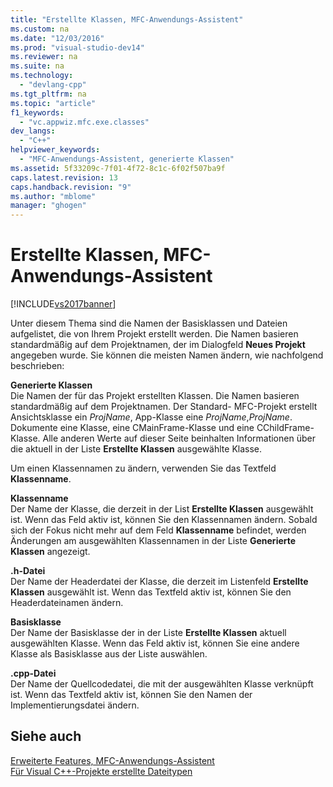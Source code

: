 ```yaml
---
title: "Erstellte Klassen, MFC-Anwendungs-Assistent"
ms.custom: na
ms.date: "12/03/2016"
ms.prod: "visual-studio-dev14"
ms.reviewer: na
ms.suite: na
ms.technology: 
  - "devlang-cpp"
ms.tgt_pltfrm: na
ms.topic: "article"
f1_keywords: 
  - "vc.appwiz.mfc.exe.classes"
dev_langs: 
  - "C++"
helpviewer_keywords: 
  - "MFC-Anwendungs-Assistent, generierte Klassen"
ms.assetid: 5f33209c-7f01-4f72-8c1c-6f02f507ba9f
caps.latest.revision: 13
caps.handback.revision: "9"
ms.author: "mblome"
manager: "ghogen"
---
```

# Erstellte Klassen, MFC-Anwendungs-Assistent
[!INCLUDE[vs2017banner](../../assembler/inline/includes/vs2017banner.md)]

Unter diesem Thema sind die Namen der Basisklassen und Dateien aufgelistet, die von Ihrem Projekt erstellt werden.  Die Namen basieren standardmäßig auf dem Projektnamen, der im Dialogfeld **Neues Projekt** angegeben wurde.  Sie können die meisten Namen ändern, wie nachfolgend beschrieben:  
  
 **Generierte Klassen**  
 Die Namen der für das Projekt erstellten Klassen.  Die Namen basieren standardmäßig auf dem Projektnamen.  Der Standard\- MFC\-Projekt erstellt Ansichtsklasse ein *ProjName*, App\-Klasse eine *ProjName*,*ProjName*. Dokumente eine Klasse, eine CMainFrame\-Klasse und eine CChildFrame\-Klasse.  Alle anderen Werte auf dieser Seite beinhalten Informationen über die aktuell in der Liste **Erstellte Klassen** ausgewählte Klasse.  
  
 Um einen Klassennamen zu ändern, verwenden Sie das Textfeld **Klassenname**.  
  
 **Klassenname**  
 Der Name der Klasse, die derzeit in der List **Erstellte Klassen** ausgewählt ist.  Wenn das Feld aktiv ist, können Sie den Klassennamen ändern.  Sobald sich der Fokus nicht mehr auf dem Feld **Klassenname** befindet, werden Änderungen am ausgewählten Klassennamen in der Liste **Generierte Klassen** angezeigt.  
  
 **.h\-Datei**  
 Der Name der Headerdatei der Klasse, die derzeit im Listenfeld **Erstellte Klassen** ausgewählt ist.  Wenn das Textfeld aktiv ist, können Sie den Headerdateinamen ändern.  
  
 **Basisklasse**  
 Der Name der Basisklasse der in der Liste **Erstellte Klassen** aktuell ausgewählten Klasse.  Wenn das Feld aktiv ist, können Sie eine andere Klasse als Basisklasse aus der Liste auswählen.  
  
 **.cpp\-Datei**  
 Der Name der Quellcodedatei, die mit der ausgewählten Klasse verknüpft ist.  Wenn das Textfeld aktiv ist, können Sie den Namen der Implementierungsdatei ändern.  
  
## Siehe auch  
 [Erweiterte Features, MFC\-Anwendungs\-Assistent](../../mfc/reference/advanced-features-mfc-application-wizard.md)   
 [Für Visual C\+\+\-Projekte erstellte Dateitypen](../../ide/file-types-created-for-visual-cpp-projects.md)